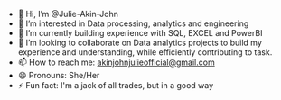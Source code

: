 - 👋 Hi, I’m @Julie-Akin-John
- 👀 I’m interested in Data processing, analytics and engineering
- 🌱 I’m currently building experience with SQL, EXCEL and PowerBI
- 💞️ I’m looking to collaborate on Data analytics projects to build my experience and understanding,  while efficiently contributing to task.
- 📫 How to reach me: akinjohnjulieofficial@gmail.com
- 😄 Pronouns: She/Her
- ⚡ Fun fact: I'm  a jack of all trades, but in a good way

<!---
Julie-Akin-John/Julie-Akin-John is a ✨ special ✨ repository because its `README.md` (this file) appears on your GitHub profile.
You can click the Preview link to take a look at your changes.
--->
